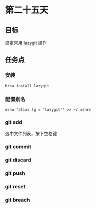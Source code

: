# 第二十五天

## 目标

搞定常用 lazygit 操作

## 任务点

### 安装

```shell
brew install lazygit
```

### 配置别名

```shell
echo "alias lg = 'lazygit'" >> ~/.zshrc
```

### git add

选中文件列表，按下空格键

### git commit

### git discard

### git push

### git reset

### git breach
